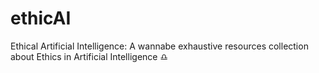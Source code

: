 # ethicAI
Ethical Artificial Intelligence: A wannabe exhaustive resources collection about Ethics in Artificial Intelligence :libra:
